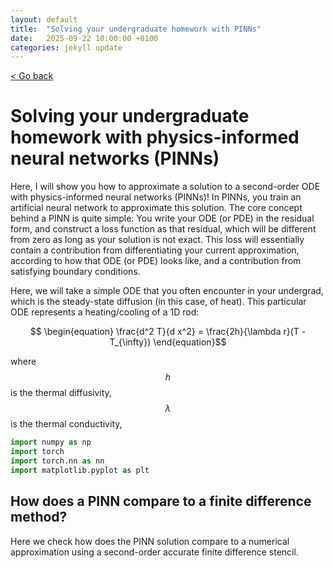 ```yaml
---
layout: default
title:  "Solving your undergraduate homework with PINNs"
date:   2025-09-22 10:00:00 +0100
categories: jekyll update
---
```


<script type="text/javascript" async="" src="https://cdnjs.cloudflare.com/ajax/libs/mathjax/2.7.4/MathJax.js?config=TeX-MML-AM_CHTML">
</script>

<p>
   <a href="/kamilazdybal.github.io/#blog">
      < Go back
  </a>
</p>

# Solving your undergraduate homework with physics-informed neural networks (PINNs)

Here, I will show you how to approximate a solution to a second-order ODE with physics-informed neural networks (PINNs)!
In PINNs, you train an artificial neural network to approximate this solution. 
The core concept behind a PINN is quite simple: You write your ODE (or PDE) in the residual form, and construct a loss
function as that residual, which will be different from zero as long as your solution is not exact. 
This loss will essentially contain a contribution from differentiating your current approximation, according to
how that ODE (or PDE) looks like, and a contribution from satisfying boundary conditions.

Here, we will take a simple ODE that you often encounter in your undergrad, which is the steady-state diffusion 
(in this case, of heat). This particular ODE represents a heating/cooling of a 1D rod:

<span class="math display">$$ \begin{equation}
\frac{d^2 T}{d x^2} = \frac{2h}{\lambda r}(T - T_{\infty})
\end{equation}$$</span>

where 
<span class="math display">$$ h $$</span> is the thermal diffusivity, 
<span class="math display">$$ \lambda $$</span> is the thermal conductivity,

```python
import numpy as np
import torch
import torch.nn as nn
import matplotlib.pyplot as plt
```








## How does a PINN compare to a finite difference method?

Here we check how does the PINN solution compare to a numerical approximation 
using a second-order accurate finite difference stencil.




